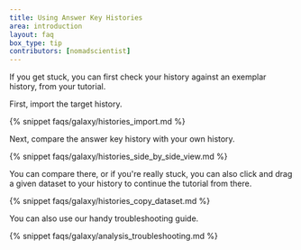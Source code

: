 ```yaml
---
title: Using Answer Key Histories
area: introduction
layout: faq
box_type: tip
contributors: [nomadscientist]
---
```


If you get stuck, you can first check your history against an exemplar history, from your tutorial.

First, import the target history.

{% snippet faqs/galaxy/histories_import.md %}

Next, compare the answer key history with your own history.

{% snippet faqs/galaxy/histories_side_by_side_view.md %}

You can compare there, or if you're really stuck, you can also click and drag a given dataset to your history to continue the tutorial from there.

{% snippet faqs/galaxy/histories_copy_dataset.md %}

You can also use our handy troubleshooting guide.

{% snippet faqs/galaxy/analysis_troubleshooting.md %}
